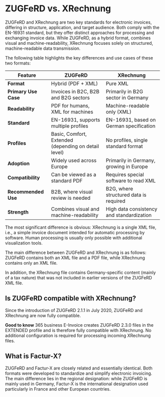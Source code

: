# ZUGFeRD vs. XRechnung

ZUGFeRD and XRechnung are two key standards for electronic invoices, differing in structure, application, and target audience. Both comply with the EN-16931 standard, but they offer distinct approaches for processing and exchanging invoice data. While ZUGFeRD, as a hybrid format, combines visual and machine-readability, XRechnung focuses solely on structured, machine-readable data transmission.

The following table highlights the key differences and use cases of these two formats:

| Feature                    | ZUGFeRD                                   | XRechnung                                 |
|----------------------------|-------------------------------------------|-------------------------------------------|
| **Format**                 | Hybrid (PDF + XML)                        | Pure XML                                  |
| **Primary Use Case**       | Invoices in B2C, B2B and B2G sectors           | Primarily in B2G sector in Germany        |
| **Readability**            | PDF for humans, XML for machines          | Machine-readable only (XML)               |
| **Standard**               | EN-16931, supports multiple profiles      | EN-16931, based on German specification   |
| **Profiles**               | Basic, Comfort, Extended (depending on detail level) | No profiles, single standard format       |
| **Adoption**               | Widely used across Europe                 | Primarily in Germany, growing in Europe   |
| **Compatibility**          | Can be viewed as a standard PDF           | Requires special software to read XML     |
| **Recommended Use**        | B2B, where visual review is needed        | B2G, where structured data is required    |
| **Strength**               | Combines visual and machine-readability   | High data consistency and standardization |

The most significant difference is obvious: XRechnung is a single XML file, i.e., a simple invoice document intended for automatic processing by software. Human processing is usually only possible with additional visualization tools.

The main difference between ZUGFeRD and XRechnung is as follows:
ZUGFeRD contains both an XML file and a PDF file, while XRechnung contains only an XML file.

In addition, the XRechnung file contains Germany-specific content (mainly of a tax nature) that was not included in earlier versions of the ZUGFeRD XML file.

## Is ZUGFeRD compatible with XRechnung?

Since the introduction of ZUGFeRD 2.1.1 in July 2020, ZUGFeRD and XRechnung are now fully compatible.

<div class="alert alert-notice">
    <i class="fa-light fa-hand-point-up fa-lg"></i> <strong>Good to know</strong> 365 business E-Invoice creates ZUGFeRD 2.3.0 files in the EXTENDED profile and is therefore fully compatible with XRechnung. No additional configuration is required for processing incoming XRechnung files.
</div>

## What is Factur-X?

ZUGFeRD and Factur-X are closely related and essentially identical. Both formats were developed to standardize and simplify electronic invoicing. The main difference lies in the regional designation: while ZUGFeRD is mainly used in Germany, Factur-X is the international designation used particularly in France and other European countries.